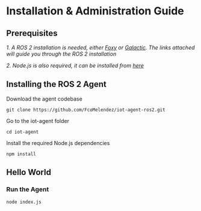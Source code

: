 # Installation & Administration Guide

## Prerequisites

*1. A ROS 2 installation is needed, either [Foxy](https://docs.ros.org/en/foxy/Installation.html) or [Galactic](https://docs.ros.org/en/galactic/Installation.html). The links attached will guide you through the ROS 2 installation*

*2. Node.js is also required, it can be installed from [here](https://nodejs.org/en/download/)*

## Installing the ROS 2 Agent

Download the agent codebase
```
git clone https://github.com/FcoMelendez/iot-agent-ros2.git
```

Go to the iot-agent folder
```
cd iot-agent
```

Install the required Node.js dependencies
```
npm install
```

## Hello World

### Run the Agent
```
node index.js
``` 
